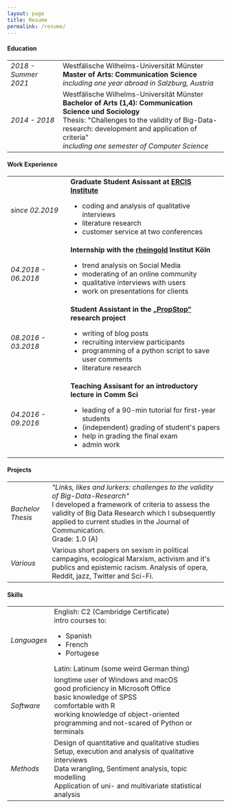 ```yaml
---
layout: page
title: Resume
permalink: /resume/
---
```


<h4>Education</h4>

<table id="resume">
    <tr>
        <td class="year"><i>2018 - Summer 2021</i></td>  
        <td>Westfälische Wilhelms-Universität Münster<br>
        <b>Master of Arts: Communication Science</b><br>
        <i>including one year abroad in Salzburg, Austria</i></td>
    </tr>
    <tr>
        <td class="year"><i>2014 - 2018</i></td>
        <td>
            Westfälische Wilhelms-Universität Münster<br>
            <b>Bachelor of Arts (1,4): Communication Science und Sociology</b><br>
            Thesis: "Challenges to the validity of Big-Data-research: development and application of criteria"<br>
            <i>including one semester of Computer Science</i>
        </td>
    </tr>       
</table>

<h4>Work Experience</h4>

<table id="resume">
    <tr>
        <td class="year"><i>since 02.2019</i></td>   
        <td><b>Graduate Student Asissant at <a href="https://www.ercis.org/">ERCIS Institute</a></b>
            <ul>
                <li>coding and analysis of qualitative interviews</li>
                <li>literature research</li>
                <li>customer service at two conferences</li>
            </ul>
        </td>
    </tr>
    <tr>
        <td class="year"><i>04.2018 - 06.2018</i> </td>
        <td>
            <b>Internship with the <a href="https://www.rheingold-marktforschung.de/">rheingold</a> Institut Köln</b>
            <ul>
            <li>trend analysis on Social Media </li>
            <li>moderating of an online community</li>
            <li>qualitative interviews with users</li>
            <li>work on presentations for clients</li>
            </ul>
        </td>
    </tr>
    <tr>
        <td class="year"><i>08.2016 - 03.2018</i> </td>
        <td>
            <b>Student Assistant in the <a href="http://www.propstop.de/">„PropStop“</a> research project</b>
            <ul>
            <li>writing of blog posts</li>
            <li>recruiting interview participants</li>
            <li>programming of a python script to save user comments</li>
            <li>literature research</li>
            </ul>
        </td>
    </tr> 
    <tr>
        <td class="year"><i>04.2016 - 09.2016</i> </td>
        <td>
            <b>Teaching Assisant for an introductory lecture in Comm Sci</b>
            <ul>
            <li>leading of a 90-min tutorial for first-year students</li>
            <li>(independent) grading of student's papers</li>
            <li>help in grading the final exam</li>
            <li>admin work</li>
            </ul>
        </td>
    </tr>                    
</table>

<h4>Projects</h4>

<table id="resume">
    <tr>
        <td class="year"><i>Bachelor Thesis</i></td>   
        <td>
        <i>"Links, likes and lurkers: challenges to the validity of Big-Data-Research"</i><br>
        I developed a framework of criteria to assess the validity of Big Data Research which I subsequently applied to current studies in the Journal of Communication.<br>
        Grade: 1.0 (A)
        </td>
    </tr>
    <tr>
       <!--  <td class="year"><i>Programming</i> </td>
        <td>
        <i>Social Media Hypes on Twitter</i><br>
            We analysed half a million tweets relating to the public debate after the release of the "Zerstörung der CDU" video by the German youtuber Rezo. Using R, we automatically encoded the entire corpus with topical scores to include news values and emotional attributes in three dimensions. Using time series analysis, we aim to look at inderdepen
        </td> -->
    </tr>
    <tr>
        <td class="year"><i>Various</i></td>
        <td>
            Various short papers on sexism in political campagins, ecological Marxism, activism and it's publics and epistemic racism. Analysis of opera, Reddit, jazz, Twitter and Sci-Fi.
        </td>
    </tr>                   
</table>

<h4>Skills</h4>

<table id="resume">
    <tr>
        <td class="year"><i>Languages</i></td>   
        <td>
            English: C2 (Cambridge Certificate)<br>
            intro courses to: 
            <ul>
            <li>Spanish</li>
            <li>French</li>
            <li>Portugese</li>
            </ul>Latin: Latinum (some weird German thing) <br>
        </td>
    </tr>
    <tr>
        <td class="year"><i>Software</i> </td>
        <td>
            longtime user of Windows and macOS<br>
            good proficiency in Microsoft Office<br>
            basic knowledge of SPSS<br>
            comfortable with R<br>
            working knowledge of object-oriented programming and not-scared of Python or terminals<br>
        </td>
    </tr> 
    <tr>
        <td class="year"><i>Methods</i> </td>
        <td>
            Design of quantitative and qualitative studies<br>
            Setup, execution and analysis of qualitative interviews<br>
            Data wrangling, Sentiment analysis, topic modelling <br>
            Application of uni- and multivariate statistical analysis<br>
        </td>
    </tr>                    
</table>

[jekyll-organization]: https://github.com/jekyll
